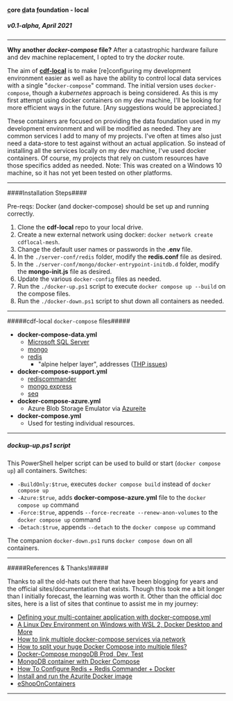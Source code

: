 #### <u>c</u>ore <u>d</u>ata <u>f</u>oundation - local ####
##### v0.1-alpha, April 2021 #####

----------

**Why another *docker-compose* file?** After a catastrophic hardware failure and dev machine replacement,  I opted to try the *docker* route.

The aim of <u>**cdf-local**</u> is to make [re]configuring my development environment easier as well as have the  ability to control local data services with a single "`docker-compose`" command. The initial version uses `docker-compose`, though a *kubernetes* approach is being considered.  As this is my first attempt using docker containers on my dev machine, I'll be looking for more efficient ways in the future. [Any suggestions would be appreciated.] 

These containers are focused on providing the data foundation used in my development environment and will be modified as needed. They are common services I add to many of my projects. I've often at times also just need a data-store to test against without an actual application. So instead of installing all the services locally on my dev machine, I've used docker containers. Of course, my projects that rely on custom resources have those specifics added as needed. Note: This was created on a Windows 10 machine, so it has not yet been tested on other platforms.

----------

####Installation Steps####

Pre-reqs: Docker (and docker-compose) should be set up and running correctly.

1. Clone the **cdf-local** repo to your local drive.
2. Create a new external network using docker: `docker network create cdflocal-mesh`. 
3. Change the default user names or passwords in the **.env** file.
4. In the `./server-conf/redis` folder, modify the **redis.conf** file as desired.
5. In the `./server-conf/mongo/docker-entrypoint-initdb.d` folder, modify the **mongo-init.js** file as desired.
6. Update the various `docker-config` files as needed.
7. Run the `./docker-up.ps1` script to execute `docker compose up --build` on the compose files.
8. Run the `./docker-down.ps1` script to shut down all containers as needed.

----------

#####cdf-local `docker-compose` files#####

- **docker-compose-data.yml**
	- [Microsoft SQL Server](https://hub.docker.com/_/microsoft-mssql-server) 
	- [mongo](https://hub.docker.com/_/mongo)
	- [redis](https://hub.docker.com/_/redis) 
		- "alpine helper layer", addresses ([THP issues](https://github.com/docker-library/redis/issues/55))
- **docker-compose-support.yml**
	- [rediscommander](https://hub.docker.com/r/rediscommander/redis-commander)
	- [mongo express](https://hub.docker.com/_/mongo-express)
	- [seq](https://hub.docker.com/r/datalust/seq)
- **docker-compose-azure.yml**
	- Azure Blob Storage Emulator via [Azureite](https://hub.docker.com/_/microsoft-azure-storage-azurite)
- **docker-compose.yml**
	- Used for testing individual resources.
	
----------

##### dockup-up.ps1 script #####

This PowerShell helper script can be used to build or start (`docker compose up`) all containers. Switches:

- `-BuildOnly:$true`, executes `docker compose build` instead of `docker compose up`  
- `-Azure:$true`, adds **docker-compose-azure.yml** file to the `docker compose up` command 
- `-Force:$true`, appends `--force-recreate --renew-anon-volumes` to the `docker compose up` command
- `-Detach:$true`, appends `--detach` to the `docker compose up` command

The companion `docker-down.ps1` runs `docker compose down` on all containers.

----------

#####References & Thanks!#####

Thanks to all the old-hats out there that have been blogging for years and the official sites/documentation that exists. Though this took me a bit longer than I initially forecast, the learning was worth it. Other than the official doc sites, here is a list of sites that continue to assist me in my journey:
 
- [Defining your multi-container application with docker-compose.yml](https://docs.microsoft.com/en-us/dotnet/architecture/microservices/multi-container-microservice-net-applications/multi-container-applications-docker-compose)
- [A Linux Dev Environment on Windows with WSL 2, Docker Desktop and More](https://nickjanetakis.com/blog/a-linux-dev-environment-on-windows-with-wsl-2-docker-desktop-and-more)
- [How to link multiple docker-compose services via network](https://tjtelan.com/blog/how-to-link-multiple-docker-compose-via-network/)
- [How to split your huge Docker Compose into multiple files?](https://medium.com/@piotr.macha/how-to-split-your-huge-docker-compose-into-multiple-files-3c8866e495dd)
- [Docker-Compose mongoDB Prod, Dev, Test](https://onexlab-io.medium.com/docker-compose-mongodb-prod-dev-test-environment-eb1a75675f93)
- [MongoDB container with Docker Compose](https://zgadzaj.com/development/docker/docker-compose/containers/mongodb)
- [How To Configure Redis + Redis Commander + Docker](https://hackernoon.com/how-to-configurate-redis-redis-commander-docker-616136f2)
- [Install and run the Azurite Docker image](https://docs.microsoft.com/en-us/azure/storage/common/storage-use-azurite#install-and-run-the-azurite-docker-image) 
- [eShopOnContainers](https://github.com/dotnet-architecture/eShopOnContainers)

----------
